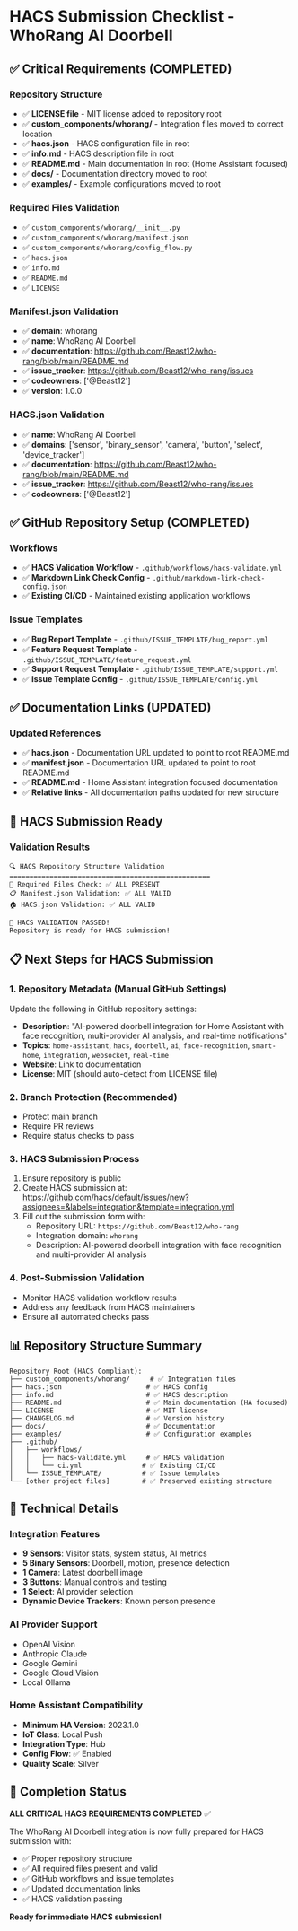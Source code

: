 # HACS Submission Checklist - WhoRang AI Doorbell

## ✅ Critical Requirements (COMPLETED)

### Repository Structure
- ✅ **LICENSE file** - MIT license added to repository root
- ✅ **custom_components/whorang/** - Integration files moved to correct location
- ✅ **hacs.json** - HACS configuration file in root
- ✅ **info.md** - HACS description file in root
- ✅ **README.md** - Main documentation in root (Home Assistant focused)
- ✅ **docs/** - Documentation directory moved to root
- ✅ **examples/** - Example configurations moved to root

### Required Files Validation
- ✅ `custom_components/whorang/__init__.py`
- ✅ `custom_components/whorang/manifest.json`
- ✅ `custom_components/whorang/config_flow.py`
- ✅ `hacs.json`
- ✅ `info.md`
- ✅ `README.md`
- ✅ `LICENSE`

### Manifest.json Validation
- ✅ **domain**: whorang
- ✅ **name**: WhoRang AI Doorbell
- ✅ **documentation**: https://github.com/Beast12/who-rang/blob/main/README.md
- ✅ **issue_tracker**: https://github.com/Beast12/who-rang/issues
- ✅ **codeowners**: ['@Beast12']
- ✅ **version**: 1.0.0

### HACS.json Validation
- ✅ **name**: WhoRang AI Doorbell
- ✅ **domains**: ['sensor', 'binary_sensor', 'camera', 'button', 'select', 'device_tracker']
- ✅ **documentation**: https://github.com/Beast12/who-rang/blob/main/README.md
- ✅ **issue_tracker**: https://github.com/Beast12/who-rang/issues
- ✅ **codeowners**: ['@Beast12']

## ✅ GitHub Repository Setup (COMPLETED)

### Workflows
- ✅ **HACS Validation Workflow** - `.github/workflows/hacs-validate.yml`
- ✅ **Markdown Link Check Config** - `.github/markdown-link-check-config.json`
- ✅ **Existing CI/CD** - Maintained existing application workflows

### Issue Templates
- ✅ **Bug Report Template** - `.github/ISSUE_TEMPLATE/bug_report.yml`
- ✅ **Feature Request Template** - `.github/ISSUE_TEMPLATE/feature_request.yml`
- ✅ **Support Request Template** - `.github/ISSUE_TEMPLATE/support.yml`
- ✅ **Issue Template Config** - `.github/ISSUE_TEMPLATE/config.yml`

## ✅ Documentation Links (UPDATED)

### Updated References
- ✅ **hacs.json** - Documentation URL updated to point to root README.md
- ✅ **manifest.json** - Documentation URL updated to point to root README.md
- ✅ **README.md** - Home Assistant integration focused documentation
- ✅ **Relative links** - All documentation paths updated for new structure

## 🎯 HACS Submission Ready

### Validation Results
```
🔍 HACS Repository Structure Validation
==================================================
📁 Required Files Check: ✅ ALL PRESENT
📋 Manifest.json Validation: ✅ ALL VALID
🏠 HACS.json Validation: ✅ ALL VALID

🎉 HACS VALIDATION PASSED!
Repository is ready for HACS submission!
```

## 📋 Next Steps for HACS Submission

### 1. Repository Metadata (Manual GitHub Settings)
Update the following in GitHub repository settings:
- **Description**: "AI-powered doorbell integration for Home Assistant with face recognition, multi-provider AI analysis, and real-time notifications"
- **Topics**: `home-assistant`, `hacs`, `doorbell`, `ai`, `face-recognition`, `smart-home`, `integration`, `websocket`, `real-time`
- **Website**: Link to documentation
- **License**: MIT (should auto-detect from LICENSE file)

### 2. Branch Protection (Recommended)
- Protect main branch
- Require PR reviews
- Require status checks to pass

### 3. HACS Submission Process
1. Ensure repository is public
2. Create HACS submission at: https://github.com/hacs/default/issues/new?assignees=&labels=integration&template=integration.yml
3. Fill out the submission form with:
   - Repository URL: `https://github.com/Beast12/who-rang`
   - Integration domain: `whorang`
   - Description: AI-powered doorbell integration with face recognition and multi-provider AI analysis

### 4. Post-Submission Validation
- Monitor HACS validation workflow results
- Address any feedback from HACS maintainers
- Ensure all automated checks pass

## 📊 Repository Structure Summary

```
Repository Root (HACS Compliant):
├── custom_components/whorang/     # ✅ Integration files
├── hacs.json                     # ✅ HACS config
├── info.md                       # ✅ HACS description
├── README.md                     # ✅ Main documentation (HA focused)
├── LICENSE                       # ✅ MIT license
├── CHANGELOG.md                  # ✅ Version history
├── docs/                         # ✅ Documentation
├── examples/                     # ✅ Configuration examples
├── .github/
│   ├── workflows/
│   │   ├── hacs-validate.yml     # ✅ HACS validation
│   │   └── ci.yml               # ✅ Existing CI/CD
│   └── ISSUE_TEMPLATE/          # ✅ Issue templates
└── [other project files]        # ✅ Preserved existing structure
```

## 🔧 Technical Details

### Integration Features
- **9 Sensors**: Visitor stats, system status, AI metrics
- **5 Binary Sensors**: Doorbell, motion, presence detection
- **1 Camera**: Latest doorbell image
- **3 Buttons**: Manual controls and testing
- **1 Select**: AI provider selection
- **Dynamic Device Trackers**: Known person presence

### AI Provider Support
- OpenAI Vision
- Anthropic Claude
- Google Gemini
- Google Cloud Vision
- Local Ollama

### Home Assistant Compatibility
- **Minimum HA Version**: 2023.1.0
- **IoT Class**: Local Push
- **Integration Type**: Hub
- **Config Flow**: ✅ Enabled
- **Quality Scale**: Silver

## 🎉 Completion Status

**ALL CRITICAL HACS REQUIREMENTS COMPLETED** ✅

The WhoRang AI Doorbell integration is now fully prepared for HACS submission with:
- ✅ Proper repository structure
- ✅ All required files present and valid
- ✅ GitHub workflows and issue templates
- ✅ Updated documentation links
- ✅ HACS validation passing

**Ready for immediate HACS submission!**
